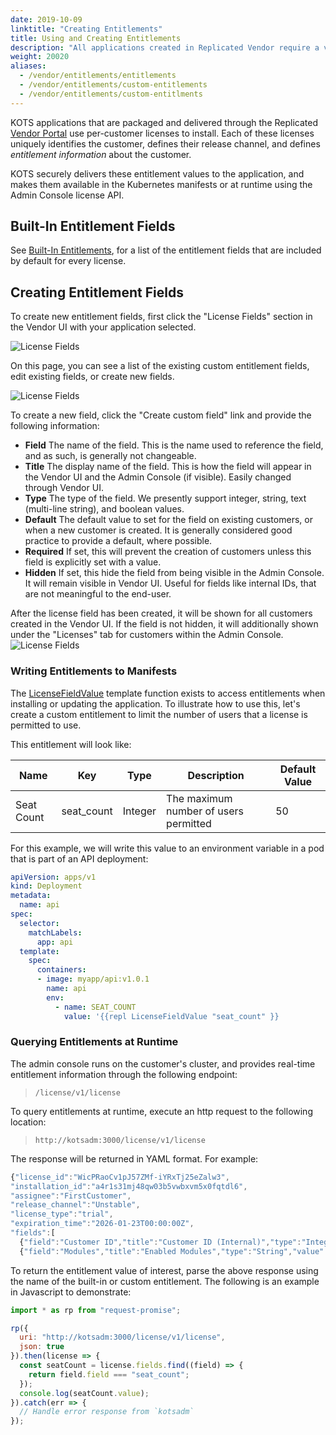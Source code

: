 ```yaml
---
date: 2019-10-09
linktitle: "Creating Entitlements"
title: Using and Creating Entitlements
description: "All applications created in Replicated Vendor require a valid license file to install. This license file contains some standard, pre-built entitlements, but can also include any custom entitlement fields required by the application. Kots will securely deliver these entitlement values and make them available when building the Kubernetes manifests or at runtime using the titled API"
weight: 20020
aliases: 
  - /vendor/entitlements/entitlements
  - /vendor/entitlements/custom-entitlements
  - /vendor/entitlements/custom-entitlments
---
```


KOTS applications that are packaged and delivered through the Replicated [Vendor Portal](https://vendor.replicated.com) use per-customer licenses to install. 
Each of these licenses uniquely identifies the customer, defines their release channel, and defines _entitlement information_ about the customer.  

KOTS securely delivers these entitlement values to the application, and makes them available in the Kubernetes manifests or at runtime using the Admin Console license API.

## Built-In Entitlement Fields
See [Built-In Entitlements](/vendor/entitlements/built-in-entitlements), for a list of the entitlement fields that are included by default for every license.  

## Creating Entitlement Fields
To create new entitlement fields, first click the "License Fields" section in the Vendor UI with your application selected. 

![License Fields](/images/license-fields.png)

On this page, you can see a list of the existing custom entitlement fields, edit existing fields, or create new fields. 

![License Fields](/images/license-fields-create.png)

To create a new field, click the "Create custom field" link and provide the following information: 

* **Field** The name of the field. 
This is the name used to reference the field, and as such, is generally not changeable. 
* **Title** The display name of the field. 
This is how the field will appear in the Vendor UI and the Admin Console (if visible). Easily changed through Vendor UI. 
* **Type** The type of the field. 
We presently support integer, string, text (multi-line string), and boolean values. 
* **Default** The default value to set for the field on existing customers, or when a new customer is created. 
It is generally considered good practice to provide a default, where possible. 
* **Required** If set, this will prevent the creation of customers unless this field is explicitly set with a value. 
* **Hidden** If set, this hide the field from being visible in the Admin Console. 
It will remain visible in Vendor UI. 
Useful for fields like internal IDs, that are not meaningful to the end-user. 

After the license field has been created, it will be shown for all customers created in the Vendor UI. 
If the field is not hidden, it will additionally shown under the "Licenses" tab for customers within the Admin Console. 
 ![License Fields](/images/license-fields-customer.png)


### Writing Entitlements to Manifests
The [LicenseFieldValue](/reference/template-functions/license-context) template function exists to access entitlements when installing or updating the application. 
To illustrate how to use this, let's create a custom entitlement to limit the number of users that a license is permitted to use.

This entitlement will look like:

| Name | Key | Type | Description | Default Value |
|------|-----|------|-------------|---------------|
| Seat Count | seat_count | Integer | The maximum number of users permitted | 50 |

For this example, we will write this value to an environment variable in a pod that is part of an API deployment:

```yaml
apiVersion: apps/v1
kind: Deployment
metadata:
  name: api
spec:
  selector:
    matchLabels:
      app: api
  template:
    spec:
      containers:
      - image: myapp/api:v1.0.1
        name: api
        env:
          - name: SEAT_COUNT
            value: '{{repl LicenseFieldValue "seat_count" }}
```

### Querying Entitlements at Runtime
The admin console runs on the customer's cluster, and provides real-time entitlement information through the following endpoint: 
>`/license/v1/license`

To query entitlements at runtime, execute an http request to the following location: 
>`http://kotsadm:3000/license/v1/license`

The response will be returned in YAML format. 
For example: 
```javascript
{"license_id":"WicPRaoCv1pJ57ZMf-iYRxTj25eZalw3",
"installation_id":"a4r1s31mj48qw03b5vwbxvm5x0fqtdl6",
"assignee":"FirstCustomer",
"release_channel":"Unstable",
"license_type":"trial",
"expiration_time":"2026-01-23T00:00:00Z",
"fields":[
  {"field":"Customer ID","title":"Customer ID (Internal)","type":"Integer","value":121,"hide_from_customer":true},
  {"field":"Modules","title":"Enabled Modules","type":"String","value":"Analytics, Integration"}]}
```

To return the entitlement value of interest, parse the above response using the name of the built-in or custom entitlement. 
The following is an example in Javascript to demonstrate: 

```javascript
import * as rp from "request-promise";

rp({
  uri: "http://kotsadm:3000/license/v1/license",
  json: true
}).then(license => {
  const seatCount = license.fields.find((field) => {
    return field.field === "seat_count";
  });
  console.log(seatCount.value);
}).catch(err => {
  // Handle error response from `kotsadm`
});
```
